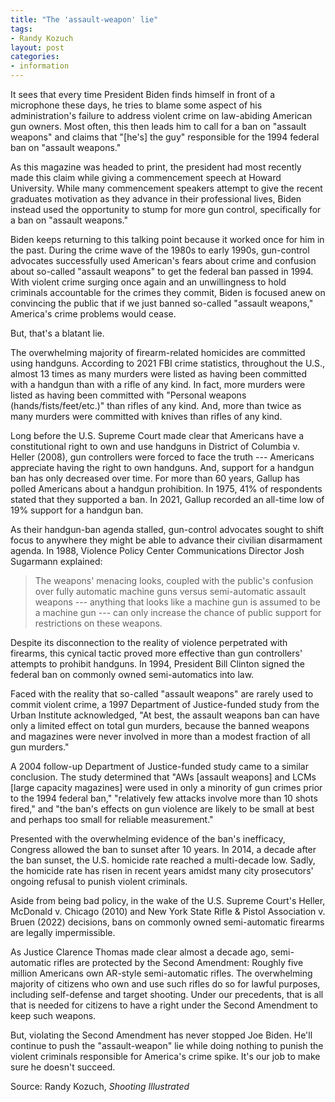 ```yaml
---
title: "The 'assault-weapon' lie"
tags:
- Randy Kozuch
layout: post
categories:
- information
---
```


It sees that every time President Biden finds himself in front of a microphone these days, he tries to blame some aspect of his administration's failure to address violent crime on law-abiding American gun owners. Most often, this then leads him to call for a ban on "assault weapons" and claims that "\[he's\] the guy" responsible for the 1994 federal ban on "assault weapons."

As this magazine was headed to print, the president had most recently made this claim while giving a commencement speech at Howard University. While many commencement speakers attempt to give the recent graduates motivation as they advance in their professional lives, Biden instead used the opportunity to stump for more gun control, specifically for a ban on "assault weapons."

Biden keeps returning to this talking point because it worked once for him in the past. During the crime wave of the 1980s to early 1990s, gun-control advocates successfully used American's fears about crime and confusion about so-called "assault weapons" to get the federal ban passed in 1994. With violent crime surging once again and an unwillingness to hold criminals accountable for the crimes they commit, Biden is focused anew on convincing the public that if we just banned so-called "assault weapons," America's crime problems would cease.

But, that's a blatant lie.

The overwhelming majority of firearm-related homicides are committed using handguns. According to 2021 FBI crime statistics, throughout the U.S., almost 13 times as many murders were listed as having been committed with a handgun than with a rifle of any kind. In fact, more murders were listed as having been committed with "Personal weapons (hands/fists/feet/etc.)" than rifles of any kind. And, more than twice as many murders were committed with knives than rifles of any kind.

Long before the U.S. Supreme Court made clear that Americans have a constitutional right to own and use handguns in District of Columbia v. Heller (2008), gun controllers were forced to face the truth --- Americans appreciate having the right to own handguns. And, support for a handgun ban has only decreased over time. For more than 60 years, Gallup has polled Americans about a handgun prohibition. In 1975, 41% of respondents stated that they supported a ban. In 2021, Gallup recorded an all-time low of 19% support for a handgun ban.

As their handgun-ban agenda stalled, gun-control advocates sought to shift focus to anywhere they might be able to advance their civilian disarmament agenda. In 1988, Violence Policy Center Communications Director Josh Sugarmann explained:

> The weapons' menacing looks, coupled with the public's confusion over fully automatic machine guns versus semi-automatic assault weapons --- anything that looks like a machine gun is assumed to be a machine gun --- can only increase the chance of public support for restrictions on these weapons.

Despite its disconnection to the reality of violence perpetrated with firearms, this cynical tactic proved more effective than gun controllers' attempts to prohibit handguns. In 1994, President Bill Clinton signed the federal ban on commonly owned semi-automatics into law.

Faced with the reality that so-called "assault weapons" are rarely used to commit violent crime, a 1997 Department of Justice-funded study from the Urban Institute acknowledged, "At best, the assault weapons ban can have only a limited effect on total gun murders, because the banned weapons and magazines were never involved in more than a modest fraction of all gun murders."

A 2004 follow-up Department of Justice-funded study came to a similar conclusion. The study determined that "AWs \[assault weapons\] and LCMs \[large capacity magazines\] were used in only a minority of gun crimes prior to the 1994 federal ban," "relatively few attacks involve more than 10 shots fired," and "the ban's effects on gun violence are likely to be small at best and perhaps too small for reliable measurement."

Presented with the overwhelming evidence of the ban's inefficacy, Congress allowed the ban to sunset after 10 years. In 2014, a decade after the ban sunset, the U.S. homicide rate reached a multi-decade low. Sadly, the homicide rate has risen in recent years amidst many city prosecutors' ongoing refusal to punish violent criminals.

Aside from being bad policy, in the wake of the U.S. Supreme Court's Heller, McDonald v. Chicago (2010) and New York State Rifle & Pistol Association v. Bruen (2022) decisions, bans on commonly owned semi-automatic firearms are legally impermissible.

As Justice Clarence Thomas made clear almost a decade ago, semi-automatic rifles are protected by the Second Amendment: Roughly five million Americans own AR-style semi-automatic rifles. The overwhelming majority of citizens who own and use such rifles do so for lawful purposes, including self-defense and target shooting. Under our precedents, that is all that is needed for citizens to have a right under the Second Amendment to keep such weapons.

But, violating the Second Amendment has never stopped Joe Biden. He'll continue to push the "assault-weapon" lie while doing nothing to punish the violent criminals responsible for America's crime spike. It's our job to make sure he doesn't succeed.

Source: Randy Kozuch, *Shooting Illustrated*

